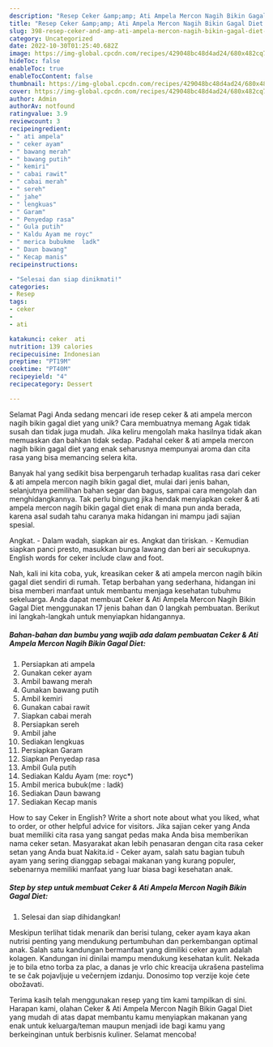 ```yaml
---
description: "Resep Ceker &amp;amp; Ati Ampela Mercon Nagih Bikin Gagal Diet yang Lezat Sekali, Sempurna"
title: "Resep Ceker &amp;amp; Ati Ampela Mercon Nagih Bikin Gagal Diet yang Lezat Sekali, Sempurna"
slug: 398-resep-ceker-and-amp-ati-ampela-mercon-nagih-bikin-gagal-diet-yang-lezat-sekali-sempurna
category: Uncategorized
date: 2022-10-30T01:25:40.682Z
image: https://img-global.cpcdn.com/recipes/429048bc48d4ad24/680x482cq70/ceker-ati-ampela-mercon-nagih-bikin-gagal-diet-foto-resep-utama.jpg
hideToc: false
enableToc: true
enableTocContent: false
thumbnail: https://img-global.cpcdn.com/recipes/429048bc48d4ad24/680x482cq70/ceker-ati-ampela-mercon-nagih-bikin-gagal-diet-foto-resep-utama.jpg
cover: https://img-global.cpcdn.com/recipes/429048bc48d4ad24/680x482cq70/ceker-ati-ampela-mercon-nagih-bikin-gagal-diet-foto-resep-utama.jpg
author: Admin
authorAv: notfound
ratingvalue: 3.9
reviewcount: 3
recipeingredient:
- " ati ampela"
- " ceker ayam"
- " bawang merah"
- " bawang putih"
- " kemiri"
- " cabai rawit"
- " cabai merah"
- " sereh"
- " jahe"
- " lengkuas"
- " Garam"
- " Penyedap rasa"
- " Gula putih"
- " Kaldu Ayam me royc"
- " merica bubukme  ladk"
- " Daun bawang"
- " Kecap manis"
recipeinstructions:

- "Selesai dan siap dinikmati!"
categories:
- Resep
tags:
- ceker
- 
- ati

katakunci: ceker  ati 
nutrition: 139 calories
recipecuisine: Indonesian
preptime: "PT19M"
cooktime: "PT40M"
recipeyield: "4"
recipecategory: Dessert

---
```



Selamat Pagi Anda sedang mencari ide resep ceker &amp; ati ampela mercon nagih bikin gagal diet yang unik? Cara membuatnya memang Agak tidak susah dan tidak juga mudah. Jika keliru mengolah maka hasilnya tidak akan memuaskan dan bahkan tidak sedap. Padahal ceker &amp; ati ampela mercon nagih bikin gagal diet yang enak seharusnya mempunyai aroma dan cita rasa yang bisa memancing selera kita.


Banyak hal yang sedikit bisa berpengaruh terhadap kualitas rasa dari ceker &amp; ati ampela mercon nagih bikin gagal diet, mulai dari jenis bahan, selanjutnya pemilihan bahan segar dan bagus, sampai cara mengolah dan menghidangkannya. Tak perlu bingung jika hendak menyiapkan ceker &amp; ati ampela mercon nagih bikin gagal diet enak di mana pun anda berada, karena asal sudah tahu caranya maka hidangan ini mampu jadi sajian spesial.

Angkat. - Dalam wadah, siapkan air es. Angkat dan tiriskan. - Kemudian siapkan panci presto, masukkan bunga lawang dan beri air secukupnya. English words for ceker include claw and foot.


Nah, kali ini kita coba, yuk, kreasikan ceker &amp; ati ampela mercon nagih bikin gagal diet sendiri di rumah. Tetap berbahan yang sederhana, hidangan ini bisa memberi manfaat untuk membantu menjaga kesehatan tubuhmu sekeluarga. Anda dapat membuat Ceker &amp; Ati Ampela Mercon Nagih Bikin Gagal Diet menggunakan 17 jenis bahan dan 0 langkah pembuatan. Berikut ini langkah-langkah untuk menyiapkan hidangannya.

<!--inarticleads1-->

##### Bahan-bahan dan bumbu yang wajib ada dalam pembuatan Ceker &amp; Ati Ampela Mercon Nagih Bikin Gagal Diet:

1. Persiapkan  ati ampela
1. Gunakan  ceker ayam
1. Ambil  bawang merah
1. Gunakan  bawang putih
1. Ambil  kemiri
1. Gunakan  cabai rawit
1. Siapkan  cabai merah
1. Persiapkan  sereh
1. Ambil  jahe
1. Sediakan  lengkuas
1. Persiapkan  Garam
1. Siapkan  Penyedap rasa
1. Ambil  Gula putih
1. Sediakan  Kaldu Ayam (me: royc*)
1. Ambil  merica bubuk(me : lad*k*)
1. Sediakan  Daun bawang
1. Sediakan  Kecap manis


How to say Ceker in English? Write a short note about what you liked, what to order, or other helpful advice for visitors. Jika sajian ceker yang Anda buat memiliki cita rasa yang sangat pedas maka Anda bisa memberikan nama ceker setan. Masyarakat akan lebih penasaran dengan cita rasa ceker setan yang Anda buat Nakita.id - Ceker ayam, salah satu bagian tubuh ayam yang sering dianggap sebagai makanan yang kurang populer, sebenarnya memiliki manfaat yang luar biasa bagi kesehatan anak. 

<!--inarticleads2-->

##### Step by step untuk membuat Ceker &amp; Ati Ampela Mercon Nagih Bikin Gagal Diet:


1. Selesai dan siap dihidangkan!

Meskipun terlihat tidak menarik dan berisi tulang, ceker ayam kaya akan nutrisi penting yang mendukung pertumbuhan dan perkembangan optimal anak. Salah satu kandungan bermanfaat yang dimiliki ceker ayam adalah kolagen. Kandungan ini dinilai mampu mendukung kesehatan kulit. Nekada je to bila etno torba za plac, a danas je vrlo chic kreacija ukrašena pastelima te se čak pojavljuje u večernjem izdanju. Donosimo top verzije koje ćete obožavati. 

Terima kasih telah menggunakan resep yang tim kami tampilkan di sini. Harapan kami, olahan Ceker &amp; Ati Ampela Mercon Nagih Bikin Gagal Diet yang mudah di atas dapat membantu kamu menyiapkan makanan yang enak untuk keluarga/teman maupun menjadi ide bagi kamu yang berkeinginan untuk berbisnis kuliner. Selamat mencoba!
